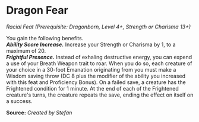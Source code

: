 # Dragon Fear
*Racial Feat (Prerequisite: Dragonborn, Level 4+, Strength or Charisma 13+)*  

You gain the following benefits.  
***Ability Score Increase.*** Increase your Strength or Charisma by 1, to a maximum of 20.  
***Frightful Presence.*** Instead of exhaling destructive energy, you can expend a use of your Breath Weapon trait to roar. When you do so, each creature of your choice in a 30-foot Emanation originating from you must make a Wisdom saving throw (DC 8 plus the modifier of the ability you increased with this feat and Proficiency Bonus). On a failed save, a creature has the Frightened condition for 1 minute. At the end of each of the Frightened creature's turns, the creature repeats the save, ending the effect on itself on a success.



**Source:** *Created by Stefan*